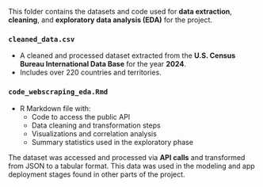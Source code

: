 This folder contains the datasets and code used for **data extraction**, **cleaning**, and **exploratory data analysis (EDA)** for the project.
### `cleaned_data.csv`
- A cleaned and processed dataset extracted from the **U.S. Census Bureau International Data Base** for the year **2024**.
- Includes over 220 countries and territories.

### `code_webscraping_eda.Rmd`
- R Markdown file with:
  - Code to access the public API  
  - Data cleaning and transformation steps  
  - Visualizations and correlation analysis  
  - Summary statistics used in the exploratory phase

The dataset was accessed and processed via **API calls** and transformed from JSON to a tabular format. This data was used in the modeling and app deployment stages found in other parts of the project.
